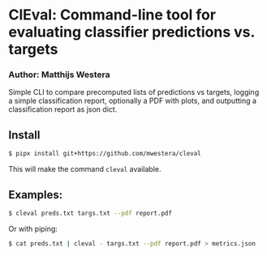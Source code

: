 # ClEval: Command-line tool for evaluating classifier predictions vs. targets 

### Author: Matthijs Westera

Simple CLI to compare precomputed lists of predictions vs targets, logging a simple classification report, optionally a 
PDF with plots, and outputting a classification report as json dict.

## Install

```bash
$ pipx install git+https://github.com/mwestera/cleval
```

This will make the command `cleval` available.

## Examples:

```bash
$ cleval preds.txt targs.txt --pdf report.pdf
```

Or with piping:

```bash
$ cat preds.txt | cleval - targs.txt --pdf report.pdf > metrics.json
```
